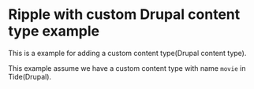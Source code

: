 # Ripple with custom Drupal content type example

This is a example for adding a custom content type(Drupal content type).

This example assume we have a custom content type with name `movie` in Tide(Drupal).
